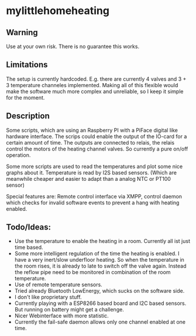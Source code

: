 # mylittlehomeheating

## Warning

Use at your own risk. There is no guarantee this works. 

## Limitations

The setup is currently hardcoded. E.g. there are currently 4 valves and 3 + 3 temperature channeles implemented. Making all of this
flexible would make the software much more complex and unreliable, so I keep it simple for the moment.

## Description

Some scripts, which are using an Raspberry PI with a PiFace digital like hardware interface. The scrips could enable the 
output of the IO-card for a certain amount of time.  The outputs are connected to relais, the relais control the motors of 
the heating channel valves. So currently a pure on/off operation. 

Some more scripts are used to read the temperatures and plot some nice graphs about it. Temperature is read by I2S based sensors. 
(Which are meanwhile cheaper and easier to adapt than a analog NTC or PT100 sensor)

Special features are: Remote control interface via XMPP, control daemon which checks for invalid software events to prevent a 
hang with heating enabled. 

## Todo/Ideas:

* Use the temperature to enable the heating in a room. Currently all ist just time based.
* Some more intelligent regulation of the time the heating is enabled. I have a very inert/slow underfloor heating. So when 
the temperature in the room rises, it is already to late to switch off the valve again. Instead the reflow pipe need to be
monitored in combination of the room temperature. 
* Use of remote temperature sensors. 
 * Tried already Bluetooth LowEnergy, which sucks on the software side.
 * I don't like proprietary stuff.
 * Currently playing with a ESP8266 based board and I2C based sensors. But running on battery might get a challenge.
* Nicer Webinterface with more statistic.
* Currently the fail-safe daemon allows only one channel enabled at one time. 


